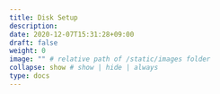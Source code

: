 ```yaml
---
title: Disk Setup
description: 
date: 2020-12-07T15:31:28+09:00
draft: false
weight: 0
image: "" # relative path of /static/images folder
collapse: show # show | hide | always
type: docs
---
```


